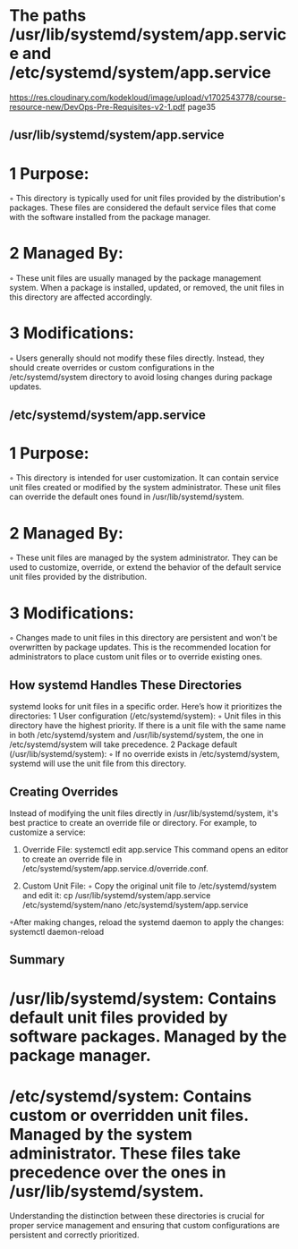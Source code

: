 # The paths /usr/lib/systemd/system/app.service and /etc/systemd/system/app.service
https://res.cloudinary.com/kodekloud/image/upload/v1702543778/course-resource-new/DevOps-Pre-Requisites-v2-1.pdf page35
## /usr/lib/systemd/system/app.service

# 1 Purpose:
◦ This directory is typically used for unit files provided by the distribution's packages. These files are considered the default service files that come with the software installed from the package manager.

# 2 Managed By:
◦ These unit files are usually managed by the package management system. When a package is installed, updated, or removed, the unit files in this directory are affected accordingly.

# 3 Modifications:
◦ Users generally should not modify these files directly. Instead, they should create overrides or custom configurations in the /etc/systemd/system directory to avoid losing changes during package updates.

## /etc/systemd/system/app.service

# 1 Purpose:
◦ This directory is intended for user customization. It can contain service unit files created or modified by the system administrator. These unit files can override the default ones found in /usr/lib/systemd/system.

# 2 Managed By:
◦ These unit files are managed by the system administrator. They can be used to customize, override, or extend the behavior of the default service unit files provided by the distribution.

# 3 Modifications:
◦ Changes made to unit files in this directory are persistent and won't be overwritten by package updates. This is the recommended location for administrators to place custom unit files or to override existing ones.

## How systemd Handles These Directories
systemd looks for unit files in a specific order. Here’s how it prioritizes the directories:
1 User configuration (/etc/systemd/system):
◦ Unit files in this directory have the highest priority. If there is a unit file with the same name in both /etc/systemd/system and /usr/lib/systemd/system, the one in /etc/systemd/system will take precedence.
2 Package default (/usr/lib/systemd/system):
◦ If no override exists in /etc/systemd/system, systemd will use the unit file from this directory.

## Creating Overrides
Instead of modifying the unit files directly in /usr/lib/systemd/system, it's best practice to create an override file or directory. For example, to customize a service:
1. Override File:
systemctl edit app.service
This command opens an editor to create an override file in /etc/systemd/system/app.service.d/override.conf.

2. Custom Unit File:
◦ Copy the original unit file to /etc/systemd/system and edit it:
cp /usr/lib/systemd/system/app.service /etc/systemd/system/nano /etc/systemd/system/app.service

◦After making changes, reload the systemd daemon to apply the changes:
systemctl daemon-reload

## Summary
# /usr/lib/systemd/system: Contains default unit files provided by software packages. Managed by the package manager.
# /etc/systemd/system: Contains custom or overridden unit files. Managed by the system administrator. These files take precedence over the ones in /usr/lib/systemd/system.

Understanding the distinction between these directories is crucial for proper service management and ensuring that custom configurations are persistent and correctly prioritized.
